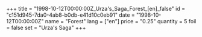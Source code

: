 +++
title = "1998-10-12T00:00:00Z_Urza's_Saga_Forest_[en]_false"
id = "c151d945-7da0-4ab8-b0db-e41d10c0eb91"
date = "1998-10-12T00:00:00Z"
name = "Forest"
lang = ["en"]
price = "0.25"
quantity = 5
foil = false
set = "Urza's Saga"
+++
